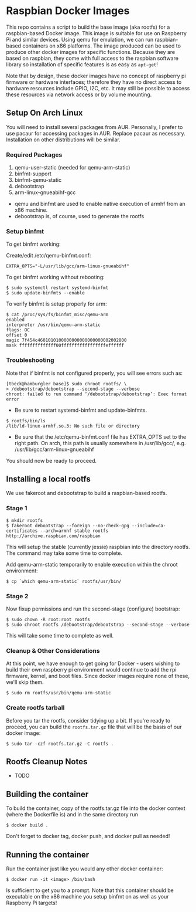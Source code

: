 # Raspbian Docker Images

This repo contains a script to build the base image (aka rootfs) for a raspbian-based Docker image. This image is suitable for use on Raspberry Pi and similar devices. Using qemu for emulation, we can run raspbian-based containers on x86 platforms. The image produced can be used to produce other docker images for specific functions. Because they are based on raspbian, they come with full access to the raspbian software library so installation of specific features is as easy as `apt-get`!

Note that by design, these docker images have no concept of raspberry pi firmware or hardware interfaces; therefore they have no direct access to hardware resources include GPIO, I2C, etc. It may still be possible to access these resources via network access or by volume mounting.

## Setup On Arch Linux

You will need to install several packages from AUR. Personally, I prefer to use pacaur for accessing packages in AUR. Replace pacaur as necessary. Installation on other distributions will be similar.

### Required Packages

1. qemu-user-static (needed for qemu-arm-static)
2. binfmt-support
3. binfmt-qemu-static
4. debootstrap
5. arm-linux-gnueabihf-gcc

* qemu and binfmt are used to enable native execution of armhf from an x86 machine.
* debootstrap is, of course, used to generate the rootfs

### Setup binfmt

To get binfmt working:

Create/edit /etc/qemu-binfmt.conf:

```console
EXTRA_OPTS="-L/usr/lib/gcc/arm-linux-gnueabihf"
```

To get binfmt working without rebooting:

```console
$ sudo systemctl restart systemd-binfmt
$ sudo update-binfmts --enable
```

To verify binfmt is setup properly for arm:

```console
$ cat /proc/sys/fs/binfmt_misc/qemu-arm
enabled
interpreter /usr/bin/qemu-arm-static
flags: OC
offset 0
magic 7f454c4601010100000000000000000002002800
mask ffffffffffffff00fffffffffffffffffeffffff
```

### Troubleshooting

Note that if binfmt is not configured properly, you will see errors such as:

```console
[tbeck@hamburgler base]$ sudo chroot rootfs/ \
> /debootstrap/debootstrap --second-stage --verbose
chroot: failed to run command ‘/debootstrap/debootstrap’: Exec format error
```

* Be sure to restart systemd-binfmt and update-binfmts.

```console
$ rootfs/bin/ls
/lib/ld-linux-armhf.so.3: No such file or directory
```

* Be sure that the /etc/qemu-binfmt.conf file has EXTRA_OPTS set to the right path. On arch, this path is usually somewhere in /usr/lib/gcc/<tuplet>, e.g. /usr/lib/gcc/arm-linux-gnueabihf

You should now be ready to proceed.

## Installing a local rootfs

We use fakeroot and debootstrap to build a raspbian-based rootfs.

### Stage 1

```console
$ mkdir rootfs
$ fakeroot debootstrap --foreign --no-check-gpg --include=ca-certificates --arch=armhf stable rootfs http://archive.raspbian.com/raspbian
```

This will setup the stable (currently jessie) raspbian into the directory rootfs. The command may take some time to complete.

Add qemu-arm-static temporarily to enable execution within the chroot environment:

```console
$ cp `which qemu-arm-static` rootfs/usr/bin/
```

### Stage 2

Now fixup permissions and run the second-stage (configure) bootstrap:

```console
$ sudo chown -R root:root rootfs
$ sudo chroot rootfs /debootstrap/debootstrap --second-stage --verbose
```

This will take some time to complete as well.

### Cleanup & Other Considerations

At this point, we have enough to get going for Docker - users wishing to build their own raspberry pi environment would continue to add the rpi firmware, kernel, and boot files. Since docker images require none of these, we'll skip them.

```console
$ sudo rm rootfs/usr/bin/qemu-arm-static
```

### Create rootfs tarball

Before you tar the rootfs, consider tidying up a bit. If you're ready to proceed, you can build the `rootfs.tar.gz` file that will be the basis of our docker image:

```console
$ sudo tar -czf rootfs.tar.gz -C rootfs .
```

## Rootfs Cleanup Notes

* TODO


## Building the container

To build the container, copy of the rootfs.tar.gz file into the docker context (where the Dockerfile is) and in the same directory run

```console
$ docker build .
```

Don't forget to docker tag, docker push, and docker pull as needed!

## Running the container

Run the container just like you would any other docker container:

```console
$ docker run -it <image> /bin/bash
```

Is sufficient to get you to a prompt. Note that this container should be executable on the x86 machine you setup binfmt on as well as your Raspberry Pi targets!


